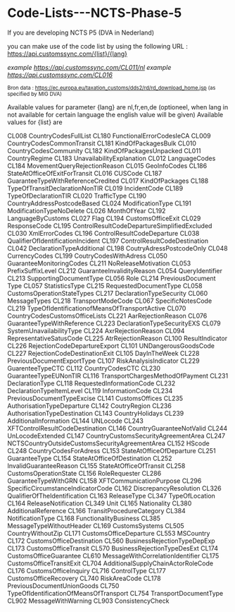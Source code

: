 # Code-Lists---NCTS-Phase-5
If you are developing NCTS P5 (DVA in Nederland)

you can make use of the code list by using the following URL :
https://api.customssync.com/{list}/{lang}

<i>example https://api.customssync.com/CL011/nl</i>
<i>example https://api.customssync.com/CL016</i>

<small>Bron data : https://ec.europa.eu/taxation_customs/dds2/rd/rd_download_home.jsp (as specified by MIG DVA)</small>

Available values for parameter {lang} are nl,fr,en,de  (optioneel, when lang in not available for certain language the english value will be given)
Available values for {list} are 

CL008 CountryCodesFullList 
CL180 FunctionalErrorCodesIeCA
CL009 CountryCodesCommonTransit 
CL181 KindOfPackagesBulk
CL010 CountryCodesCommunity 
CL182 KindOfPackagesUnpacked
CL011 CountryRegime 
CL183 UnavailabilityExplanation
CL012 LanguageCodes 
CL184 MovementQueryRejectionReason
CL015 GeoInfoCodes 
CL186 StateAtOfficeOfExitForTransit
CL016 CUSCode 
CL187 GuaranteeTypeWithReferenceCredited
CL017 KindOfPackages 
CL188 TypeOfTransitDeclarationNonTIR
CL019 IncidentCode 
CL189 TypeOfDeclarationTIR
CL020 TrafficType 
CL190 CountryAddressPostcodeBased
CL024 ModificationType 
CL191 ModificationTypeNoDelete
CL026 MonthOfYear 
CL192 LanguageByCustoms
CL027 Flag 
CL194 CustomsOfficeExit
CL029 ResponseCode 
CL195 ControlResultCodeDepartureSimplifiedExcluded
CL030 XmlErrorCodes 
CL196 ControlResultCodeDeparture
CL038 QualifierOfIdentificationIncident 
CL197 ControlResultCodeDestination
CL042 DeclarationTypeAdditional 
CL198 CoutryAdressPostcodeOnly
CL048 CurrencyCodes 
CL199 CoutryCodesWithAdress
CL050 GuaranteeMonitoringCodes 
CL211 NoReleaseMotivation
CL053 PrefixSuffixLevel 
CL212 GuaranteeInvalidityReason
CL054 QueryIdentifier 
CL213 SupportingDocumentType
CL056 Role 
CL214 PreviousDocument Type
CL057 StatisticsType 
CL215 RequestedDocumentType
CL058 CustomsOperationStateTypes 
CL217 DeclarationTypeSecurity
CL060 MessageTypes 
CL218 TransportModeCode
CL067 SpecificNotesCode 
CL219 TypeOfIdentificationofMeansOfTransportActive
CL070 CountryCodesCustomsOfficeLists 
CL221 AarRejectionReason
CL076 GuaranteeTypeWithReference 
CL223 DeclarationTypeSecurityEXS
CL079 SystemUnavailabilityType 
CL224 AxrRejectionReason
CL094 RepresentativeSatusCode 
CL225 AtrRejectionReason
CL100 ResultIndicator 
CL226 RejectionCodeDepartureExport
CL101 UNDangerousGoodsCode 
CL227 RejectionCodeDestinationExit
CL105 DayInTheWeek 
CL228 PreviousDocumentExportType
CL107 RiskAnalysisIndicator 
CL229 GuarenteeTypeCTC
CL112 CountryCodesCTC 
CL230 GuaranteeTypeEUNonTIR
CL116 TransportChargesMethodOfPayment 
CL231 DeclarationType
CL118 RequestedInformationCode 
CL232 DeclarationTypeItemLevel
CL119 InformationCode 
CL234 PreviousDocumentTypeExcise
CL141 CustomsOffices 
CL235 AuthorisationTypeDeparture
CL142 CoutryRegion 
CL236 AuthorisationTypeDestination
CL143 CountryHolidays 
CL239 AdditionalInformation
CL144 UNLocode 
CL243 XFTControlResultCodeDestination
CL146 CountryGuaranteeNotValid 
CL244 UnLocodeExtended
CL147 CountryCustomsSecurityAgreementArea
CL247 NCTSCountryOutsideCustomsSecurityAgreementArea
CL152 HScode 
CL248 CountryCodesForAdress
CL153 StateAtOfficeOfDeparture 
CL251 GuaranteeType
CL154 StateAtOfficeOfDestination 
CL252 InvalidGuaranteeReason
CL155 StateAtOfficeOfTransit 
CL258 CustomsOperationState
CL156 RoleRequester 
CL286 GuaranteeTypeWithGRN
CL158 XFTCommunicationPurpose 
CL296 SpecificCircumstanceIndicatorCode
CL162 DiscrepancyResolution 
CL326 QualifierOfTheIdentification
CL163 ReleaseType 
CL347 TypeOfLocation
CL164 ReleaseNotification 
CL349 Unit
CL165 Nationality 
CL380 AdditionalReference
CL166 TransitProcedureCategory 
CL384 NotificationType
CL168 FunctionalityBusiness 
CL385 MessageTypeWithoutHeader
CL169 CustomsSystems 
CL505 CountryWithoutZip
CL171 CustomsOfficeDeparture 
CL553 MSCountry
CL172 CustomsOfficeDestination 
CL560 BusinessRejectionTypeDepExp
CL173 CustomsOfficeTransit 
CL570 BusinessRejectionTypeDesExt
CL174 CustomsOfficeGuarantee 
CL610 MessageWithCorrelationIdentifier
CL175 CustomsOfficeTransitExit 
CL704 AdditionalSupplyChainActorRoleCode
CL176 CustomsOfficeInquiry 
CL716 ControlType
CL177 CustomsOfficeRecovery 
CL740 RiskAreaCode
CL178 PreviousDocumentUnionGoods 
CL750 TypeOfIdentificationOfMeansOfTransport
CL754 TransportDocumentType
CL902 MessageWithWarning
CL903 ConsistencyCheck



